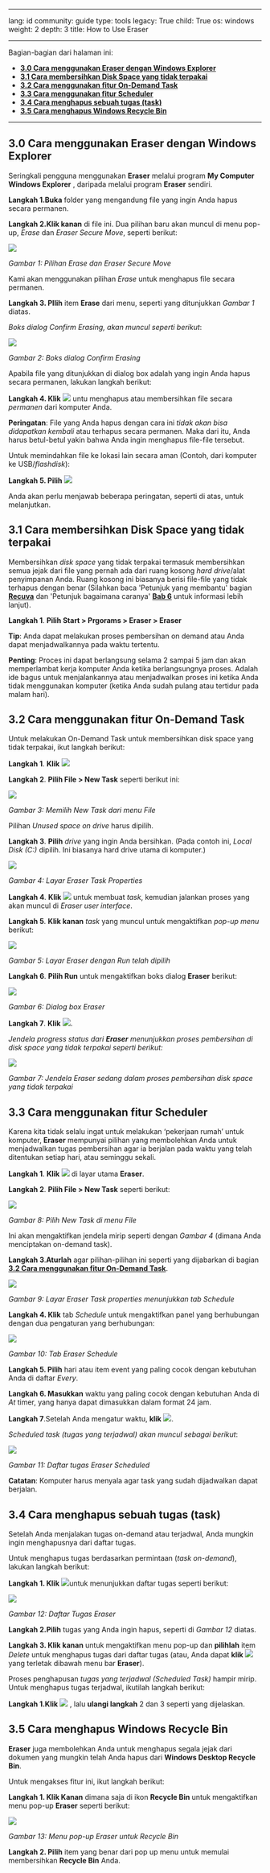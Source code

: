 

---

lang: id
community: guide
type: tools
legacy: True
child: True
os: windows
weight: 2
depth: 3
title: How to Use Eraser

---

Bagian-bagian dari halaman ini:

- [**3.0 Cara menggunakan Eraser dengan Windows Explorer**](#3.0)
- [**3.1 Cara membersihkan Disk Space yang tidak terpakai**](#3.1)
- [**3.2 Cara menggunakan fitur On-Demand Task**](#3.2)
- [**3.3 Cara menggunakan fitur Scheduler**](#3.3)
- [**3.4 Cara menghapus sebuah tugas (task)**](#3.4)
- [**3.5 Cara menghapus Windows Recycle Bin**](#3.5)

-------

<a name="3.0"></a>
## 3.0 Cara menggunakan Eraser dengan Windows Explorer ##

Seringkali  pengguna menggunakan **Eraser** melalui program **My Computer Windows Explorer** , daripada melalui program **Eraser** sendiri.

**Langkah 1.Buka** folder yang mengandung file yang ingin Anda hapus secara permanen.

**Langkah 2.Klik kanan** di file ini. Dua pilihan baru akan muncul di menu pop-up, *Erase* dan *Eraser Secure Move*, seperti berikut:

![](/sbox/screen/eraser-en/14.png)

*Gambar 1: Pilihan Erase dan Eraser Secure Move*

Kami akan menggunakan pilihan *Erase* untuk menghapus file secara permanen.

**Langkah 3. PIlih** item **Erase** dari menu, seperti yang ditunjukkan *Gambar 1* diatas.

*Boks dialog Confirm Erasing, akan muncul seperti berikut*:

![](/sbox/screen/eraser-en/15.png)

*Gambar 2: Boks dialog Confirm Erasing*

Apabila file yang ditunjukkan di dialog box adalah yang ingin Anda hapus secara permanen, lakukan langkah berikut:

**Langkah 4. Klik** ![](/sbox/screen/eraser-en/16.png) untu menghapus atau membersihkan file secara *permanen* dari komputer Anda.

**Peringatan**: File yang Anda hapus dengan cara ini *tidak akan bisa didapatkan kembali* atau terhapus secara permanen. Maka dari itu, Anda harus betul-betul yakin bahwa Anda ingin menghapus file-file tersebut.

Untuk memindahkan file ke lokasi lain secara aman (Contoh, dari komputer ke USB/*flashdisk*):

**Langkah 5. Pilih** ![](/sbox/screen/eraser-en/17.png)

Anda akan perlu menjawab beberapa peringatan, seperti di atas, untuk melanjutkan.

<a name="3.1"></a>
## 3.1 Cara membersihkan Disk Space yang tidak terpakai ##

Membersihkan *disk space* yang tidak terpakai termasuk membersihkan semua jejak dari file yang pernah ada dari ruang kosong *hard drive*/alat penyimpanan Anda. Ruang kosong ini biasanya berisi file-file yang tidak terhapus dengan benar (Silahkan baca 'Petunjuk yang membantu' bagian [**Recuva**](/id/recuva) dan 'Petunjuk bagaimana caranya' [**Bab 6**](https://securityinabox.org/id/chapter-6) untuk informasi lebih lanjut).

**Langkah 1**. **Pilih Start > Prgorams > Eraser > Eraser**

**Tip**: Anda dapat melakukan proses pembersihan on demand atau Anda dapat menjadwalkannya pada waktu tertentu.

**Penting**: Proces ini dapat berlangsung selama 2 sampai 5 jam dan akan memperlambat kerja komputer Anda ketika berlangsungnya proses. Adalah ide bagus untuk menjalankannya atau menjadwalkan proses ini ketika Anda tidak menggunakan komputer (ketika Anda sudah pulang atau tertidur pada malam hari).

<a name="3.2"></a>
## 3.2 Cara menggunakan fitur On-Demand Task ##

Untuk melakukan On-Demand Task untuk membersihkan disk space yang tidak terpakai, ikut langkah berikut:

**Langkah 1**. **Klik** ![](/sbox/screen/eraser-en/18.png)

**Langkah 2**. **Pilih File > New Task** seperti berikut ini: 

![](/sbox/screen/eraser-en/19.png)

*Gambar 3: Memilih New Task dari menu File*

Pilihan *Unused space on drive* harus dipilih. 

**Langkah 3**. **Pilih** *drive* yang ingin Anda bersihkan. (Pada contoh ini, *Local Disk (C:)*  dipilih. Ini biasanya hard drive utama di komputer.) 

![](/sbox/screen/eraser-en/20.png)

*Gambar 4: Layar Eraser Task Properties*

**Langkah 4**. **Klik** ![](/sbox/screen/eraser-en/21.png) untuk membuat *task*, kemudian jalankan proses yang akan muncul di *Eraser user interface*.

**Langkah 5**. **Klik kanan** *task* yang muncul untuk mengaktifkan *pop-up menu* berikut:

![](/sbox/screen/eraser-en/22.png)

*Gambar 5: Layar Eraser dengan Run telah dipilih*

**Langkah 6**. **Pilih Run** untuk mengaktifkan boks dialog **Eraser** berikut:

![](/sbox/screen/eraser-en/23.png)

*Gambar 6: Dialog box Eraser*

**Langkah 7**. **Klik** ![](/sbox/screen/eraser-en/16.png).

*Jendela progress status dari **Eraser** menunjukkan proses pembersihan di disk space yang tidak terpakai seperti berikut:*

![](/sbox/screen/eraser-en/24.png)

*Gambar 7: Jendela Eraser sedang dalam proses pembersihan disk space yang tidak terpakai*

<a name="3.3"></a>
## 3.3 Cara menggunakan fitur Scheduler ##

Karena kita tidak selalu ingat untuk melakukan ‘pekerjaan rumah’ untuk komputer, **Eraser** mempunyai pilihan yang membolehkan Anda untuk menjadwalkan tugas pembersihan agar ia berjalan pada waktu yang telah ditentukan setiap hari, atau seminggu sekali.

**Langkah 1**. **Klik** ![](/sbox/screen/eraser-en/25.png) di layar utama **Eraser**.

**Langkah 2**. **Pilih File > New Task** seperti berikut:

![](/sbox/screen/eraser-en/26.png)

*Gambar 8: Pilih New Task di menu File*

Ini akan mengaktifkan jendela mirip seperti dengan *Gambar 4* (dimana Anda menciptakan on-demand task).

**Langkah 3**.**Aturlah** agar pilihan-pilihan ini seperti yang dijabarkan di bagian [**3.2 Cara menggunakan fitur On-Demand Task**](https://securityinabox.org/id/caramenggunakaneraser#3.2).

![](/sbox/screen/eraser-en/27.png)

*Gambar 9: Layar Eraser Task properties menunjukkan tab Schedule*

**Langkah 4. Klik** tab *Schedule* untuk mengaktifkan panel yang berhubungan dengan dua pengaturan yang berhubungan:

![](/sbox/screen/eraser-en/28.png)

*Gambar 10: Tab Eraser Schedule*

**Langkah 5. Pilih** hari atau item event yang paling cocok dengan kebutuhan Anda di daftar *Every*.

**Langkah 6. Masukkan** waktu yang paling cocok dengan kebutuhan Anda di *At* timer, yang hanya dapat dimasukkan dalam format 24 jam.

**Langkah 7**.Setelah Anda mengatur waktu, **klik** ![](/sbox/screen/eraser-en/21.png).

*Scheduled task (tugas yang terjadwal) akan muncul sebagai berikut*:

![](/sbox/screen/eraser-en/29.png)

*Gambar 11: Daftar tugas Eraser Scheduled*

**Catatan**: Komputer harus menyala agar task yang sudah dijadwalkan dapat berjalan.

<a name="3.4"></a>
## 3.4 Cara menghapus sebuah tugas (task) ##

Setelah Anda menjalakan tugas on-demand atau terjadwal, Anda mungkin ingin menghapusnya dari daftar tugas.

Untuk menghapus tugas berdasarkan permintaan (*task on-demand*), lakukan langkah berikut:

**Langkah 1. Klik** ![](/sbox/screen/eraser-en/18.png)untuk menunjukkan daftar tugas seperti berikut:

![](/sbox/screen/eraser-en/30.png)

*Gambar 12: Daftar Tugas Eraser*
 
**Langkah 2.Pilih** tugas yang Anda ingin hapus, seperti di *Gambar 12* diatas.

**Langkah 3. Klik kanan** untuk mengaktifkan menu pop-up dan **pilihlah** item *Delete* untuk menghapus tugas dari daftar tugas (atau, Anda dapat **klik** ![](/sbox/screen/eraser-en/31.png) yang terletak dibawah menu bar **Eraser**).

Proses penghapusan *tugas yang terjadwal (Scheduled Task)* hampir mirip. Untuk menghapus tugas terjadwal, ikutilah langkah berikut:

**Langkah 1.Klik** ![](/sbox/screen/eraser-en/25.png) , lalu **ulangi langkah** 2 dan 3 seperti yang dijelaskan.

<a name="3.5"></a>
## 3.5 Cara menghapus Windows Recycle Bin ##
 
**Eraser** juga membolehkan Anda untuk menghapus segala jejak dari dokumen yang mungkin telah Anda hapus dari **Windows Desktop Recycle Bin**.

Untuk mengakses fitur ini, ikut langkah berikut:

**Langkah 1. Klik Kanan** dimana saja di ikon **Recycle Bin** untuk mengaktifkan menu pop-up **Eraser** seperti berikut:

![](/sbox/screen/eraser-en/32.png)

*Gambar 13: Menu pop-up Eraser untuk Recycle Bin*

**Langkah 2. Pilih** item yang benar dari pop up menu untuk memulai membersihkan **Recycle Bin** Anda.

